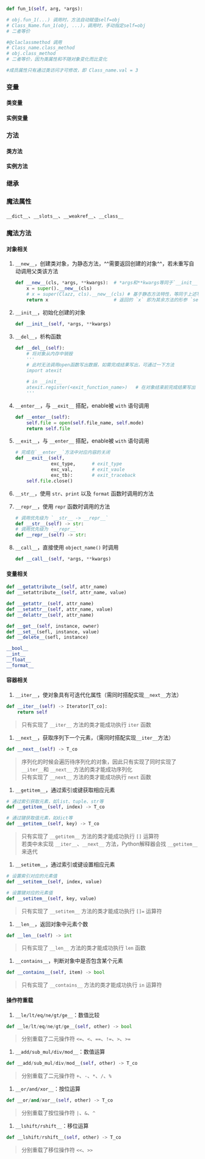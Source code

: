 

```python
def fun_1(self, arg, *args):

# obj.fun_1(...) 调用时，方法自动赋值self=obj
# Class_Name.fun_1(obj, ...)，调用时，手动指定self=obj
# 二者等价

#@claclassmethod 调用
# Class_name.class_method
# obj.class_method
# 二者等价，因为类属性和不随对象变化而比变化

#成员属性只有通过类访问才可修改，即 Class_name.val = 3
```

### 变量

#### 类变量

#### 实例变量

### 方法

#### 类方法

#### 实例方法

### 继承

### 魔法属性

`__dict__`、`__slots__`、`__weakref__`、`__class__`

### 魔法方法

#### 对象相关
1. `__new__`，创建类对象，为静态方法，^^需要返回创建的对象^^，若未重写自动调用父类该方法
    ```python
    def __new__(cls, *args, **kwargs):  # *args和**kwargs等同于`__init__`对应的形参
        x = super().__new__(cls)
        # x = super(Clazz, cls).__new__(cls) # 基于静态方法特性，等同于上述写法
        return x                        # 返回的 `x` 即为其余方法的形参 `self` 
    ```
2. `__init__`，初始化创建的对象
    ```python
    def __init__(self, *args, **kwargs)
    ```


5. `__del__`，析构函数
    ```python
    def __del__(self):
        # 将对象从内存中销毁
        '''                   
        # 此时无法调用open函数写出数据，如需完成结果写出，可通过一下方法
        import atexit

        # in __init__
        atexit.register(<exit_function_name>)   # 在对象结束前完成结果写出
        '''
    ```

3. `__enter__`，与 `__exit__` 搭配，enable被 `with` 语句调用
    ```python
    def __enter__(self):
        self.file = open(self.file_name, self.mode)
        return self.file
    ```
4. `__exit__`，与 `__enter__` 搭配，enable被 `with` 语句调用
    ```python
    # 完成在`__enter__`方法中对应内容的关闭
    def __exit__(self, 
                 exc_type,      # exit_type 
                 exc_val,       # exit_vaule
                 exc_tb):       # exit_traceback
        self.file.close()
    ```
5. `__str__`，使用 `str`、`print` 以及 `format` 函数时调用的方法
6. `__repr__`，使用 `repr` 函数时调用的方法
    ```python
    # 调用优先级为 `__str__ -> __repr__`
    def __str__(self) -> str:
    # 调用优先级为 `__repr__`
    def __repr__(self) -> str:
    ```
7. `__call__`，直接使用 `object_name()` 时调用
    ```python         
    def __call__(self, *args, **kwargs)
    ```

#### 变量相关

```python
def __getattribute__(self, attr_name)
def __setattribute__(self, attr_name, value)

def __getattr__(self, attr_name)
def __setattr__(self, attr_name, value)
def __delattr__(self, attr_name)

def __get__(self, instance, owner)
def __set__(sefl, instance, value)
def __delete__(sefl, instance)
```

```python
__bool__
__int__
__float__
__format__
```


#### 容器相关

1. `__iter__`，使对象具有可迭代化属性（需同时搭配实现`__next__`方法）
```python
def __iter__(self) -> Iterator[T_co]:
    return self
```
> 只有实现了 `__iter__` 方法的类才能成功执行 `iter` 函数

1. `__next__`，获取序列下一个元素，（需同时搭配实现`__iter__`方法）
```python
def __next__(self) -> T_co
```
> 序列化的时候会遍历待序列化的对象，因此只有实现了同时实现了 `__iter__`和 `__next__` 方法的类才能成功序列化  
> 只有实现了 `__next__` 方法的类才能成功执行 `next` 函数

1. `__getitem__`，通过索引或键获取相应元素
```python
# 通过索引获取元素，如list、tuple、str等
def __getitem__(self, index) -> T_co

# 通过键获取值元素，如dict等
def __getitem__(self, key) -> T_co
```
> 只有实现了 `__getitem__` 方法的类才能成功执行 `[]` 运算符  
> 若类中未实现 `__iter__`、`__next__` 方法，Python解释器会找 `__getitem__` 来迭代

1. `__setitem__`，通过索引或键设置相应元素
```python
# 设置索引对应的元素值
def __setitem__(self, index, value)

# 设置键对应的元素值
def __setitem__(self, key, value)
```
> 只有实现了 `__setitem__` 方法的类才能成功执行 `[]=` 运算符

1. `__len__`，返回对象中元素个数
```python
def __len__(self) -> int
```
> 只有实现了 `__len__` 方法的类才能成功执行 `len` 函数

1. `__contains__`，判断对象中是否包含某个元素
```python
def __contains__(self, item) -> bool
```
> 只有实现了 `__contains__` 方法的类才能成功执行 `in` 运算符


#### 操作符重载

1. `__le/lt/eq/ne/gt/ge__`：数值比较
```python
def __le/lt/eq/ne/gt/ge__(self, other) -> bool
```
> 分别重载了二元操作符 `<=`、`<`、`==`、`!=`、`>`、`>=`

1. `__add/sub_mul/div/mod__`：数值运算
```python
def __add/sub_mul/div/mod__(self, other) -> T_co
```
> 分别重载了二元操作符 `+`、`-`、`*`、`/`、`%`
1. `__or/and/xor__`：按位运算
```python
def __or/and/xor__(self, other) -> T_co
```
> 分别重载了按位操作符 `|`、`&`、`^`
1. `__lshift/rshift__`：移位运算
```python
def __lshift/rshift__(self, other) -> T_co
```
> 分别重载了移位操作符 `<<`、`>>`

